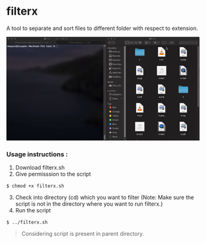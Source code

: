 # filterx
A tool to separate and sort files to different folder with respect to extension.

![Demo](assets/demo.gif)

### Usage instructions :
1. Download filterx.sh
2. Give permisssion to the script
```
$ chmod +x filterx.sh
```
3. Check into directory (cd) which you want to filter (Note: Make sure the script is not in the directory where you want to run filterx.)
4. Run the script
```
$ ../filterx.sh 
```
>  Considering script is present in parent directory.
